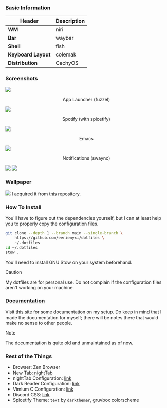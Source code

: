 ### Basic Information
| Header              | Description |
|---------------------|-------------|
| **WM**              | niri        |
| **Bar**             | waybar      |
| **Shell**           | fish        |
| **Keyboard Layout** | colemak     |
| **Distribution**    | CachyOS     |

### Screenshots
![](https://files.catbox.moe/myyare.png)

<center><p>App Launcher (fuzzel)</p></center>

![](https://files.catbox.moe/h429ze.png)

<center><p>Spotify (with spicetify)</p></center>

![](https://files.catbox.moe/2aeb8t.png)

<center><p>Emacs</p></center>

![](https://files.catbox.moe/t0lid4.png)

<center><p>Notifications (swaync)</p></center>

![](https://files.catbox.moe/jgfk4m.png)
![](https://files.catbox.moe/edu8zc.png)

### Wallpaper
![](https://gruvbox-wallpapers.pages.dev/wallpapers/anime/anime_skull.png)
I acquired it from [this](https://github.com/AngelJumbo/gruvbox-wallpapers)
repository.

### How To Install
You'll have to figure out the dependencies yourself, but I can at least help you 
to properly copy the configuration files.
```bash
git clone --depth 1 --branch main --single-branch \
    https://github.com/eeriemyxi/dotfiles \ 
    ~/.dotfiles
cd ~/.dotfiles
stow .
```
You'll need to install GNU Stow on your system beforehand.

> [!CAUTION] 
> My dotfiles are for personal use. Do not complain if the
> configuration files aren't working on your machine.

### [Documentation](https://myxi-dotfiles.pages.dev/)
Visit [this site](https://myxi-dotfiles.pages.dev/) for some documentation on my
setup. Do keep in mind that I made the documentation for myself; there will be
notes there that would make no sense to other people.

> [!NOTE]
> The documentation is quite old and unmaintained as of now.

### Rest of the Things
- Browser: Zen Browser
- New Tab: [nightTab](https://addons.mozilla.org/de/firefox/addon/nighttab/)
- nightTab Configuration: [link](https://files.catbox.moe/v3qtpo.json)
- Dark Reader Configuration: [link](https://files.catbox.moe/v7yvcf.json)
- Vimium C Configuration: [link](https://files.catbox.moe/amfoel.json)
- Discord CSS: [link](https://github.com/shvedes/discord-gruvbox)
- Spicetify Theme: `text` by `darkthemer`, gruvbox colorscheme
